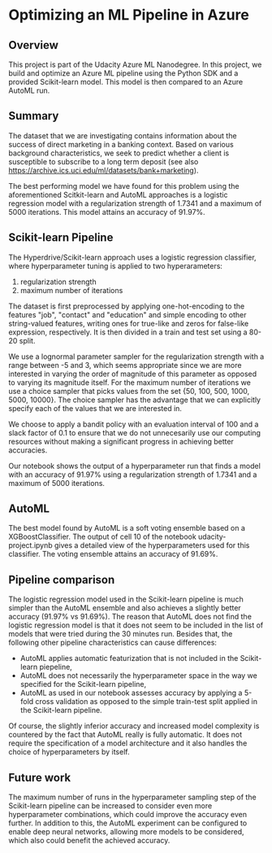 # Optimizing an ML Pipeline in Azure

## Overview
This project is part of the Udacity Azure ML Nanodegree.
In this project, we build and optimize an Azure ML pipeline using the Python SDK and a provided Scikit-learn model.
This model is then compared to an Azure AutoML run.

## Summary
The dataset that we are investigating contains information about the success of direct marketing in a banking context. Based on various background characteristics, we seek to predict whether a client is susceptible to subscribe to a long term deposit (see also https://archive.ics.uci.edu/ml/datasets/bank+marketing).

The best performing model we have found for this problem using the aforementioned Scitkit-learn and AutoML approaches is a logistic regression model with a regularization strength of 1.7341 and a maximum of 5000 iterations. This model attains an accuracy of 91.97%.

## Scikit-learn Pipeline
The Hyperdrive/Scikit-learn approach uses a logistic regression classifier, where hyperparameter tuning is applied to two hyperarameters:
1. regularization strength
2. maximum number of iterations 

The dataset is first preprocessed by applying one-hot-encoding to the features "job", "contact" and "education" and simple encoding to other string-valued features, writing ones for true-like and zeros for false-like expression, respectively. It is then divided in a train and test set using a 80-20 split.

We use a lognormal parameter sampler for the regularization strength with a range between -5 and 3, which seems appropriate since we are more interested in varying the order of magnitude of this parameter as opposed to varying its magnitude itself.  For the maximum number of iterations we use a choice sampler that picks values from the set {50, 100, 500, 1000, 5000, 10000}. The choice sampler has the advantage that we can explicitly specify each of the values that we are interested in.

We choose to apply a bandit policy with an evaluation interval of 100 and a slack factor of 0.1 to ensure that we do not unnecesarily use our computing resources without making a significant progress in achieving better accuracies.

Our notebook shows the output of a hyperparameter run that finds a model with an accuracy of 91.97% using a regularization strength of 1.7341 and a maximum of 5000 iterations.


## AutoML
The best model found by AutoML is a soft voting ensemble based on a XGBoostClassifier. The output of cell 10 of the notebook udacity-project.ipynb gives a detailed view of the hyperparameters used for this classifier. The voting ensemble attains an accuracy of 91.69%.

## Pipeline comparison
The logistic regression model used in the Scikit-learn pipeline is much simpler than the AutoML ensemble and also achieves a slightly better accuracy (91.97% vs 91.69%). The reason that AutoML does not find the logistic regression model is that it does not seem to be included in the list of models that were tried during the 30 minutes run. Besides that, the following other pipeline characteristics can cause differences:
- AutoML applies automatic featurization that is not included in the Scikit-learn piepeline, 
- AutoML does not necessarily the hyperparameter space in the way we specified for the Scikit-learn pipeline, 
- AutoML as used in our notebook assesses accuracy by applying a 5-fold cross validation as opposed to the simple train-test split applied in the Scikit-learn pipeline.

Of course, the slightly inferior accuracy and increased model complexity is countered by the fact that AutoML really is fully automatic. It does not require the specification of a model architecture and it also handles the choice of hyperparameters by itself.


## Future work
The maximum number of runs in the hyperparameter sampling step of the Scikit-learn pipeline can be increased to consider even more hyperparameter combinations, which could improve the accuracy even further. In addition to this, the AutoML experiment can be configured to enable deep neural networks, allowing more models to be considered, which also could benefit the achieved accuracy.

